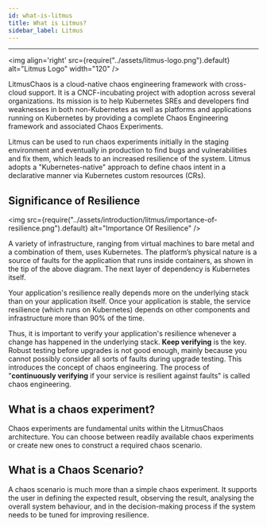 ```yaml
---
id: what-is-litmus
title: What is Litmus?
sidebar_label: Litmus
---
```


---

<img align='right' src={require("../assets/litmus-logo.png").default} alt="Litmus Logo" width="120" />

LitmusChaos is a cloud-native chaos engineering framework with cross-cloud support. It is a CNCF-incubating project with adoption across several organizations. Its mission is to help Kubernetes SREs and developers find weaknesses in both non-Kubernetes as well as platforms and applications running on Kubernetes by providing a complete Chaos Engineering framework and associated Chaos Experiments.

Litmus can be used to run chaos experiments initially in the staging environment and eventually in production to find bugs and vulnerabilities and fix them, which leads to an increased resilience of the system. Litmus adopts a "Kubernetes-native" approach to define chaos intent in a declarative manner via Kubernetes custom resources (CRs).

## Significance of Resilience

<img src={require("../assets/introduction/litmus/importance-of-resilience.png").default} alt="Importance Of Resilience" />

A variety of infrastructure, ranging from virtual machines to bare metal and a combination of them, uses Kubernetes. The platform’s physical nature is a source of faults for the application that runs inside containers, as shown in the tip of the above diagram. The next layer of dependency is Kubernetes itself.

Your application's resilience really depends more on the underlying stack than on your application itself. Once your application is stable, the service resilience (which runs on Kubernetes) depends on other components and infrastructure more than 90% of the time.

Thus, it is important to verify your application's resilience whenever a change has happened in the underlying stack. **Keep verifying** is the key. Robust testing before upgrades is not good enough, mainly because you cannot possibly consider all sorts of faults during upgrade testing. This introduces the concept of chaos engineering. The process of "**continuously verifying** if your service is resilient against faults" is called chaos engineering.

## What is a chaos experiment?

Chaos experiments are fundamental units within the LitmusChaos architecture. You can choose between readily available chaos experiments or create new ones to construct a required chaos scenario.

## What is a Chaos Scenario?

A chaos scenario is much more than a simple chaos experiment. It supports the user in defining the expected result, observing the result, analysing the overall system behaviour, and in the decision-making process if the system needs to be tuned for improving resilience.

